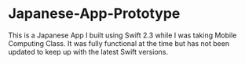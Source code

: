 # Japanese-App-Prototype
This is a Japanese App I built using Swift 2.3 while I was taking Mobile Computing Class.  It was fully functional at the time but has not been updated to keep up with the latest Swift versions. 
